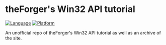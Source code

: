 # theForger's Win32 API tutorial

[![Language](https://img.shields.io/badge/Language%20-C-green.svg)](https://github.com/GeorgePimpleton/theForger-winapi-tutorial/)
[![Platform](https://img.shields.io/badge/Platform%20-Win32-green.svg)](https://github.com/GeorgePimpleton/theForger-winapi-tutorial/)

An unofficial repo of theForger's Win32 API tutorial as well as an archive of the site.
